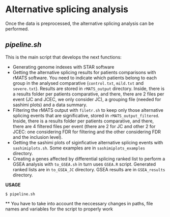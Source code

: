 # Alternative splicing analysis

Once the data is preprocessed, the alternative splicing analysis can be performed. 

## _pipeline.sh_

This is the main script that develops the next functions:
- Generating genome indexes with STAR software
- Getting the alternative splicing results for patients comparisons with rMATS software. You need to indicate which patients belong to each group in the analysed comparative (`control.txt`, `mild.txt` and `severe.txt`). Results are stored in `rMATS_output` directory. Inside, there is a results folder per patients comparative, and there, there are 2 files per event (JC and JCEC, we only consider JC), a grouping file (needed for sashimi plots) and a data summary. 
- Filtering the rMATS output with `filetr.sh` to keep only those alternative splicing events that are significative, stored in `rMATS_output_filtered`. Inside, there is a results folder per patients comparative, and there, there are 4 filtered files per event (there are 2 for JC and other 2 for JCEC: one considering FDR for filtering and the other considering FDR and the inclusion level). 
- Getting the sashimi plots of siginficative alternative splicing events with `sashimiplots.sh`. Some examples are in `sashimiplots_examples` directory. 
- Creating a genes affected by differential splicing ranked list to perform a GSEA analysis with `to_GSEA.sh` in turn uses `GSEA.R` script. Generated ranked lists are in `to_GSEA_JC` directory. GSEA results are in `GSEA_results` directory. 


**USAGE**
~~~
$ pipeline.sh
~~~ 

** You have to take into account the neccessary changes in paths, file names and variables for the script to properly work
